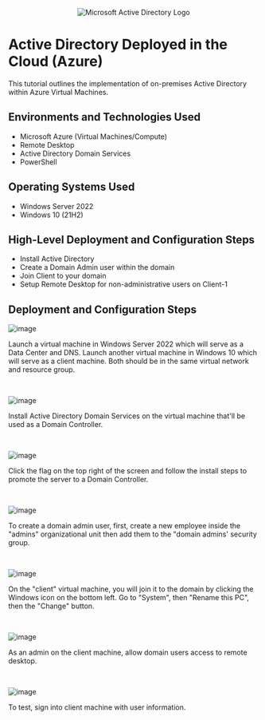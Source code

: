 <p align="center">
<img src="https://i.imgur.com/pU5A58S.png" alt="Microsoft Active Directory Logo"/>
</p>

<h1>Active Directory Deployed in the Cloud (Azure)</h1>
This tutorial outlines the implementation of on-premises Active Directory within Azure Virtual Machines.<br />



<h2>Environments and Technologies Used</h2>

- Microsoft Azure (Virtual Machines/Compute)
- Remote Desktop
- Active Directory Domain Services
- PowerShell

<h2>Operating Systems Used </h2>

- Windows Server 2022
- Windows 10 (21H2)

<h2>High-Level Deployment and Configuration Steps</h2>

- Install Active Directory
- Create a Domain Admin user within the domain
- Join Client to your domain
- Setup Remote Desktop for non-administrative users on Client-1

<h2>Deployment and Configuration Steps</h2>

![image](https://github.com/user-attachments/assets/40c76f82-16cf-460f-b2e0-af950e8f0580)

<p>
Launch a virtual machine in Windows Server 2022 which will serve as a Data Center and DNS. Launch another virtual machine in Windows 10 which will serve as a client machine. Both should be in the same virtual network and resource group.
</p>
<br />

![image](https://github.com/user-attachments/assets/a3ffed1b-f6c7-4e7a-ad04-3fd485c89127)

<p>
Install Active Directory Domain Services on the virtual machine that'll be used as a Domain Controller.
</p>
<br />

![image](https://github.com/user-attachments/assets/47563961-58b0-4803-985b-dcda4441391d)

<p>
Click the flag on the top right of the screen and follow the install steps to promote the server to a Domain Controller.
</p>
<br />

![image](https://github.com/user-attachments/assets/0a7236e7-b809-403d-aa64-d5a034a05ab7)


<p>
To create a domain admin user, first, create a new employee inside the "admins" organizational unit then add them to the "domain admins' security group.
</p>
<br />

![image](https://github.com/user-attachments/assets/690252eb-8ba8-4aa7-ae6f-a58c672f6f0e)

<p>
On the "client" virtual machine, you will join it to the domain by clicking the Windows icon on the bottom left. Go to "System", then "Rename this PC", then the "Change" button.
</p>
<br />

![image](https://github.com/user-attachments/assets/1d1cc49f-bfd6-448f-854a-53574d20ea3f)


<p>
As an admin on the client machine, allow domain users access to remote desktop.
</p>
<br />

![image](https://github.com/user-attachments/assets/c892132b-7f19-4893-aa7b-f41d759a358c)


<p>
To test, sign into client machine with user information.
</p>
<br />
